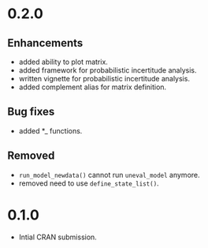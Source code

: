 # 0.2.0

## Enhancements

  * added ability to plot matrix.
  * added framework for probabilistic incertitude analysis.
  * written vignette for probabilistic incertitude analysis.
  * added complement alias for matrix definition.
  
## Bug fixes

  * added *_ functions.
  
## Removed

  * `run_model_newdata()` cannot run `uneval_model` anymore.
  * removed need to use `define_state_list()`.

# 0.1.0

  * Intial CRAN submission.
